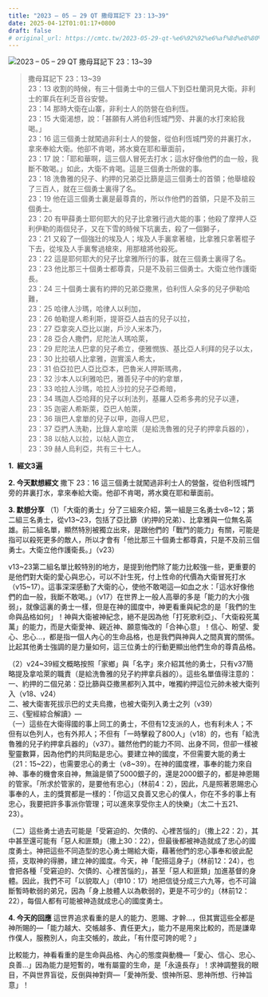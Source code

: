 ```yaml
---
title: "2023 – 05 – 29 QT 撒母耳記下 23：13~39"
date: 2025-04-12T01:01:17+0800
draft: false
# original_url: https://cmtc.tw/2023-05-29-qt-%e6%92%92%e6%af%8d%e8%80%b3%e8%a8%98%e4%b8%8b-23%ef%bc%9a1339
---
```


![2023 – 05 – 29 QT 撒母耳記下 23：13\~39](/images/qt.jpg  "2023 – 05 – 29 QT 撒母耳記下 23：13\~39")

> 撒母耳記下 23：13\~39  
> 23：13 收割的時候，有三十個勇士中的三個人下到亞杜蘭洞見大衛。非利士的軍兵在利乏音谷安營。  
> 23：14 那時大衛在山寨，非利士人的防營在伯利恆。  
> 23：15 大衛渴想，說：「甚願有人將伯利恆城門旁、井裏的水打來給我喝。」  
> 23：16 這三個勇士就闖過非利士人的營盤，從伯利恆城門旁的井裏打水，拿來奉給大衛。他卻不肯喝，將水奠在耶和華面前，  
> 23：17 說：「耶和華啊，這三個人冒死去打水；這水好像他們的血一般，我斷不敢喝。」如此，大衛不肯喝。這是三個勇士所做的事。  
> 23：18 洗魯雅的兒子、約押的兄弟亞比篩是這三個勇士的首領；他舉槍殺了三百人，就在三個勇士裏得了名。  
> 23：19 他在這三個勇士裏是最尊貴的，所以作他們的首領，只是不及前三個勇士。  
> 23：20 有甲薛勇士耶何耶大的兒子比拿雅行過大能的事；他殺了摩押人亞利伊勒的兩個兒子，又在下雪的時候下坑裏去，殺了一個獅子，  
> 23：21 又殺了一個強壯的埃及人；埃及人手裏拿著槍，比拿雅只拿著棍子下去，從埃及人手裏奪過槍來，用那槍將他殺死。  
> 23：22 這是耶何耶大的兒子比拿雅所行的事，就在三個勇士裏得了名。  
> 23：23 他比那三十個勇士都尊貴，只是不及前三個勇士。大衛立他作護衛長。  
> 23：24 三十個勇士裏有約押的兄弟亞撒黑，伯利恆人朵多的兒子伊勒哈難，  
> 23：25 哈律人沙瑪，哈律人以利加，  
> 23：26 帕勒提人希利斯，提哥亞人益吉的兒子以拉，  
> 23：27 亞拿突人亞比以謝，戶沙人米本乃，  
> 23：28 亞合人撒們，尼陀法人瑪哈萊，  
> 23：29 尼陀法人巴拿的兒子希立，便雅憫族、基比亞人利拜的兒子以太，  
> 23：30 比拉頓人比拿雅，迦實溪人希太，  
> 23：31 伯亞拉巴人亞比亞本，巴魯米人押斯瑪弗，  
> 23：32 沙本人以利雅哈巴，雅善兒子中的約拿單，  
> 23：33 哈拉人沙瑪，哈拉人沙拉的兒子亞希暗，  
> 23：34 瑪迦人亞哈拜的兒子以利法列，基羅人亞希多弗的兒子以連，  
> 23：35 迦密人希斯萊，亞巴人帕萊，  
> 23：36 瑣巴人拿單的兒子以甲，迦得人巴尼，  
> 23：37 亞捫人洗勒，比錄人拿哈萊（是給洗魯雅的兒子約押拿兵器的），  
> 23：38 以帖人以拉，以帖人迦立，  
> 23：39 赫人烏利亞，共有三十七人。

**1.  經文3遍**

**2. 今天默想經文**
撒下 23：16 這三個勇士就闖過非利士人的營盤，從伯利恆城門旁的井裏打水，拿來奉給大衛。他卻不肯喝，將水奠在耶和華面前。

**3. 默想分享**
（1）「大衛的勇士」分了三組來介紹，第一組是三名勇士v8\~12；第二組三名勇士，從v13\~23，包括了亞比篩（約押的兄弟）、比拿雅與一位無名英雄。前二組名單，顯然特別被獨立出來，是跟他們的「戰鬥的能力」有關，可能是指可以殺死更多的敵人，所以才會有「他比那三十個勇士都尊貴，只是不及前三個勇士。大衛立他作護衛長。」（v23）

v13\~23第二組名單比較特別的地方，是提到他們除了能力比較強一些，更重要的是他們對大衛的愛心與忠心，可以不計生死，付上性命的代價為大衛冒死打水（v15\~17）。這事深深感動了大衛的心，使他不敢喝這—如血之水：「這水好像他們的血一般，我斷不敢喝。」（v17）在世界上一般人高舉的多是「能力的大小強弱」，就像這裏的勇士一樣，但是在神的國度中，神更看重與紀念的是「我們的生命與品格如何」！神與大衛被神紀念，絕不是因為他「打死歌利亞」、「大衛殺死萬萬」的能力，而是大衛愛神、親近神、願意悔改的「合神心意」！信心、盼望、愛心、忠心…，都是指一個人內心的生命品格，也是我們與神與人之間真實的關係。比起其他勇士強調的是力量如何，這三位勇士的行動更顯出他們生命的尊貴品格。

（2）v24\~39經文概略按照「家鄉」與「名字」來介紹其他的勇士，只有v37簡略提及拿哈萊的職責（是給洗魯雅的兒子約押拿兵器的）。這些名單值得注意的：  
一、約押的二個兄弟：亞比篩與亞撒黑都列入其中，唯獨約押這位元帥未被大衛列入（v18、v24）  
二、被大衛害死拔示巴的丈夫烏撒，也被大衛列入勇士之列（v39）  
三、《聖經綜合解讀》—  
（一）這些在大衛得國的事上同工的勇士，不但有12支派的人，也有利未人；不但有以色列人，也有外邦人；不但有「一時擊殺了800人」（v18）的，也有「給洗魯雅的兒子約押拿兵器的」（v37）。雖然他們的能力不同、出身不同，但卻一樣被聖靈數算，因為他們的共同點是忠心。要建立神的國度，不但需要大能的勇士（21：15\~22），也需要忠心的勇士（v8\~39）。在神的國度裡，事奉的能力來自神、事奉的機會來自神，無論是領了5000銀子的，還是2000銀子的，都是神恩賜的管家。「所求於管家的，是要他有忠心」（林前4：2），因此，凡是照著恩賜忠心事奉的人，主的獎賞都是一樣的：「你這又良善又忠心的僕人，你在不多的事上有忠心，我要把許多事派你管理；可以進來享受你主人的快樂」（太二十五21、23）。

（二）這些勇士過去可能是「受窘迫的、欠債的、心裡苦惱的」（撒上22：2），其中甚至還可能有「惡人和匪類」（撒上30：22），但最後都被神造就成了忠心的國度勇士。神把這些不同造型的忠心勇士賜給大衛，藉著他們的忠心事奉和彼此配搭，支取神的得勝，建立神的國度。今天，神「配搭這身子」（林前12：24），也會把各種「受窘迫的、欠債的、心裡苦惱的」，甚至「惡人和匪類」加進基督的身體。因此，我們不可「以貌取人」（申10：17）地把信徒分成三六九等，也不可論斷暫時軟弱的弟兄，因為「身上肢體人以為軟弱的，更是不可少的」（林前12：22），每個人都有可能被神造就成忠心的國度勇士。

**4. 今天的回應**
這世界追求看重的是人的能力、恩賜、才幹…，但其實這些全都是神所賜的—「能力越大、交帳越多、責任更大」，能力不是用來比較的，而是謙卑作僕人，服務別人，向主交帳的，故此，「有什麼可誇的呢？」

比較能力，神看看重的是生命與品格、內心的態度與動機—「愛心、信心、忠心、良善…」因為能力是短暫的，唯有屬靈的生命，是「永遠長存」！求神調整我的眼目，不與世界盲從，反倒與神對齊—「愛神所愛、恨神所惡、思神所想、行神旨意」！
